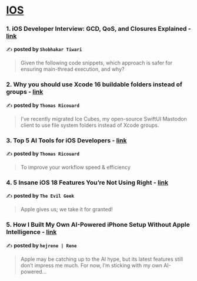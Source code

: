 
<h1><a href=https://medium.com/tag/ios/recommended target="_blank" rel="noopener noreferrer">IOS</a></h1>
<h3>1. iOS Developer Interview: GCD, QoS, and Closures Explained - <a href="https://medium.com/@shobhakartiwari/ios-developer-interview-gcd-qos-and-closures-explained-81a912500faf" target="_blank" rel="noopener noreferrer">link</a></h3>

✍️ **posted by `Shobhakar Tiwari`**

<blockquote>Given the following code snippets, which approach is safer for ensuring main-thread execution, and why?</blockquote>

<h3>2. Why you should use Xcode 16 buildable folders instead of groups - <a href="https://medium.com/@dimillian/why-you-should-use-xcode-16-buildable-folders-instead-of-groups-6f438611914d" target="_blank" rel="noopener noreferrer">link</a></h3>

✍️ **posted by `Thomas Ricouard`**

<blockquote>I’ve recently migrated Ice Cubes, my open-source SwiftUI Mastodon client to use file system folders instead of Xcode groups.</blockquote>

<h3>3. Top 5 AI Tools for iOS Developers - <a href="https://medium.com/stackademic/top-5-ai-tools-for-ios-developers-5ee9f39558ac" target="_blank" rel="noopener noreferrer">link</a></h3>

✍️ **posted by `Thomas Ricouard`**

<blockquote>To improve your workflow speed & efficiency</blockquote>

<h3>4. 5 Insane iOS 18 Features You’re Not Using Right - <a href="https://medium.com/@evilgeek/5-insane-ios-18-features-youre-not-using-right-adf47b501300" target="_blank" rel="noopener noreferrer">link</a></h3>

✍️ **posted by `The Evil Geek`**

<blockquote>Apple gives us; we take it for granted!</blockquote>

<h3>5. How I Built My Own AI-Powered iPhone Setup Without Apple Intelligence - <a href="https://medium.com/macoclock/how-i-built-my-own-ai-powered-iphone-setup-without-apple-intelligence-16445a6d2e60" target="_blank" rel="noopener noreferrer">link</a></h3>

✍️ **posted by `hejrene | Rene`**

<blockquote>Apple may be catching up to the AI hype, but its latest features still don’t impress me much. For now, I’m sticking with my own AI-powered…</blockquote>

